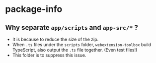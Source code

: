 # package-info

## Why separate `app/scripts` and `app-src/*` ?

-   It is because to reduce the size of the zip.
-   When `.ts` files under the `scripts` folder, `webextension-toolbox` build TypeScript, also output the `.ts` file together. (Even test files!)
-   This folder is to suppress this issue.
